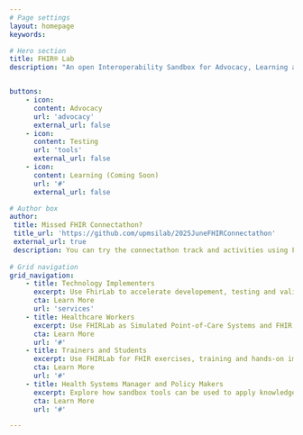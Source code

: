 ```yaml
---
# Page settings
layout: homepage
keywords:

# Hero section
title: FHIR® Lab
description: "An open Interoperability Sandbox for Advocacy, Learning and Testing of standards-based digital health solutions in a safe and controlled environment. FHIR® Lab is part of The Strengthening Standards Capability Project (SSCP), between the Australian e-Health Research Centre (AEHRC) at the Commonwealth Scientific and Industrial Research Organisation (CSIRO) and Standards and Interoperability Lab, University of the Philippines, Manila (UPM SILab) for improved adoption of digital health standards and interoperability. The SSCP is co-funded by CSIRO and DFAT Australia.<br><br>HL7® and FHIR® are registered trademarks of Health Level Seven International."


buttons:
    - icon: 
      content: Advocacy
      url: 'advocacy'
      external_url: false
    - icon: 
      content: Testing
      url: 'tools'
      external_url: false
    - icon: 
      content: Learning (Coming Soon)
      url: '#'
      external_url: false

# Author box
author:
 title: Missed FHIR Connectathon?
 title_url: 'https://github.com/upmsilab/2025JuneFHIRConnectathon'
 external_url: true
 description: You can try the connectathon track and activities using FHIRLab tools and available guides.  
        
# Grid navigation
grid_navigation:
    - title: Technology Implementers
      excerpt: Use FhirLab to accelerate developement, testing and validation of standards-based digital health solutions.
      cta: Learn More
      url: 'services'
    - title: Healthcare Workers
      excerpt: Use FHIRLab as Simulated Point-of-Care Systems and FHIR enabled digital applicatins to explore real-world healthcare usecases.
      cta: Learn More
      url: '#'
    - title: Trainers and Students
      excerpt: Use FHIRLab for FHIR exercises, training and hands-on immersive learning.
      cta: Learn More
      url: '#'
    - title: Health Systems Manager and Policy Makers
      excerpt: Explore how sandbox tools can be used to apply knowledge for healthcare issues.
      cta: Learn More
      url: '#'

---
```

